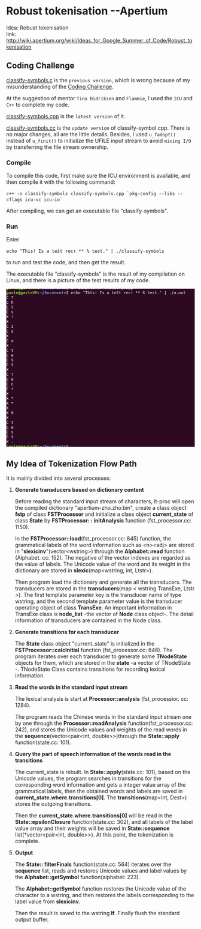 # Robust tokenisation --Apertium

Idea: Robust tokenisation   
link: http://wiki.apertium.org/wiki/Ideas_for_Google_Summer_of_Code/Robust_tokenisation

## Coding Challenge

[classify-symbols.c](https://github.com/GavinWz/Apertium/blob/master/classify-symbols.c) is the ``previous version``, which is wrong because of my misunderstanding of the [Coding Challenge](http://wiki.apertium.org/wiki/Ideas_for_Google_Summer_of_Code/Robust_tokenisation).    

At the suggestion of mentor ``Tino Didriksen`` and ``Flammie``, I used the ``ICU`` and ``C++`` to complete my code.

[classify-symbols.cpp](https://github.com/GavinWz/Apertium/blob/master/classify-symbols.cpp) is the ``latest version`` of it. 

[classify-symbols.cc](https://github.com/GavinWz/Apertium/blob/master/classify-symbols.cc) is the ``update version`` of classify-symbol.cpp. There is no major changes, all are the little details. Besides, I used ``u_fadopt()`` instead of ``u_finit()`` to initialize the UFILE input stream to avoid ``mixing I/O`` by transferring the file stream ownership.

### Compile
To compile this code, first make sure the ICU environment is available, and then compile it with the following command:
```
c++ -o classify-symbols classify-symbols.cpp `pkg-config --libs --cflags icu-uc icu-io`
```
After compiling, we can get an executable file "classify-symbols".

### Run

Enter 
```
echo "This! Is a tešt тест ** % test." | ./classify-symbols
```
 to run and test the code, and then get the result.

The executable file "classify-symbols" is the result of my compilation on Linux, and there is a picture of the test results of my code.

![result](https://github.com/GavinWz/Apertium/blob/master/result.png?raw=true)

## My Idea of Tokenization Flow Path

It is mainly divided into several processes:

1. **Generate transducers based on dictionary content**

    Before reading the standard input stream of characters, lt-proc will open the compiled dictionary "apertium-zho.zho.bin", create a class object **fstp** of class **FSTProcessor** and  initialize a class object **current_state** of class **State** by **FSTProcessor: : initAnalysis** function (fst_processor.cc: 1150).

    In the **FSTProcessor::load**(fst_processor.cc: 845) function, the grammatical labels of the word information such as \<n>\<adj> are stored in "**slexicinv**"(vector\<wstring>) through the **Alphabet::read** function (Alphabet. cc: 152). The  negative of the vector indexes  are regarded as the value of labels. The Unicode value of the word and its weight in the dictionary are stored in **slexic**(map<wstring, int, Ltstr>).
    
    Then program load the dictionary and generate all the transducers.  The transducers are stored in the **transducers**(map < wstring TransExe, Ltstr >). The first template parameter key is the transducer name of type wstring, and the second template parameter value is the transducer operating object of class **TransExe**.  An important information in TransExe class is   **node_list** -the vector of **Node** class object-. The  detail information of transducers are contained in the Node class.

2. **Generate transitions for each transducer**

    The **State** class object "current_state" is initialized in the **FSTProcessor::calcInitial** function (fst_processor.cc: 646). The program iterates over each transducer to generate some **TNodeState** objects for them, which are stored in the **state** -a vector of TNodeState -. TNodeState Class contains transitions for recording lexical information.

3. **Read the words in the standard input stream**

    The lexical analysis is start at **Processor::analysis** (fst_processior. cc: 1284).

    The program reads the Chinese words in the standard input stream one by one through the **Processor::readAnalysis** function(fst_processor.cc: 242), and stores the Unicode values and weights of the read words in the **sequence**(vector<pair<int, double>>)through the **State::apply** function(state.cc: 101).

4. **Query the part of speech information of the words read in the transitions**

    The current_state is rebuilt. In **State::apply**(state.cc: 101), based on the Unicode values, the program searches in transitions for the corresponding word information and gets a integer value array of the grammatical labels, then the obtained words and labels are saved in **current_state.where.transitions[0]**. The **transitions**(map<int, Dest>) stores the outgoing transitions.

    Then the **current_state.where.transitions[0]** will be read in the **State::epsilonClosure** function(state.cc: 302), and all labels of the label value array and their weights will be saved in **State::sequence** list(*vector<pair<int, double>>). At this point, the tokenization is complete.

5. **Output**

    The **State:: filterFinals** function(state.cc: 564) iterates over the **sequence** list, reads and restores Unicode values and label values by the **Alphabet::getSymbol** function(alphabet: 223). 

    The **Alphabet::getSymbol** function restores the Unicode value of the character to a wstring, and then restores the labels corresponding to the label value from **slexicinv**.

    Then the result is saved to the wstring **lf**. Finally flush the standard output buffer.
